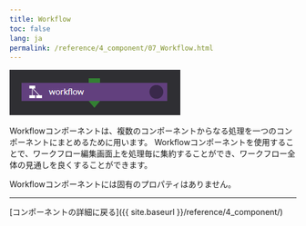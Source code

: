 ```yaml
---
title: Workflow
toc: false
lang: ja
permalink: /reference/4_component/07_Workflow.html
---
```


![img](./img/workflow.png "workflow")

Workflowコンポーネントは、複数のコンポーネントからなる処理を一つのコンポーネントにまとめるために用います。
Workflowコンポーネントを使用することで、ワークフロー編集画面上を処理毎に集約することができ、ワークフロー全体の見通しを良くすることができます。

Workflowコンポーネントには固有のプロパティはありません。

--------
[コンポーネントの詳細に戻る]({{ site.baseurl }}/reference/4_component/)
